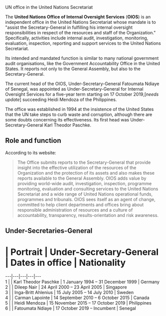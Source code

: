 UN office in the United Nations Secretariat

The **United Nations Office of Internal Oversight Services** (**OIOS**) is an
independent office in the United Nations Secretariat whose mandate is to
"assist the Secretary-General in fulfilling his internal oversight
responsibilities in respect of the resources and staff of the Organization."
Specifically, activities include internal audit, investigation, monitoring,
evaluation, inspection, reporting and support services to the United Nations
Secretariat.

Its intended and mandated function is similar to many national government
audit organisations, like the Government Accountability Office in the United
States. It reports not only to the General Assembly, but also to the
Secretary-General.

The current head of the OIOS, Under-Secretary-General Fatoumata Ndiaye of
Senegal, was appointed as Under-Secretary-General for Internal Oversight
Services for a five-year term starting on 17 October 2019,[_needs update_]
succeeding Heidi Mendoza of the Philippines.

The office was established in 1994 at the insistence of the United States that
the UN take steps to curb waste and corruption, although there are some doubts
concerning its effectiveness. Its first head was Under-Secretary-General Karl
Theodor Paschke.

## Role and function

According to its website:

> The Office submits reports to the Secretary-General that provide insight
> into the effective utilization of the resources of the Organization and the
> protection of its assets and also makes these reports available to the
> General Assembly. OIOS adds value by providing world-wide audit,
> investigation, inspection, programme monitoring, evaluation and consulting
> services to the United Nations Secretariat and a wide range of United
> Nations operational funds, programmes and tribunals. OIOS sees itself as an
> agent of change, committed to help client departments and offices bring
> about responsible administration of resources and a culture of
> accountability, transparency, results-orientation and risk awareness.

## Under-Secretaries-General

# | Portrait | Under-Secretary-General | Dates in office | Nationality   
---|---|---|---|---  
1 |  | Karl Theodor Paschke | 1 January 1994 – 31 December 1999 |  Germany  
2 |  | Dileep Nair | 24 April 2000 – 23 April 2005 |  Singapore  
3 |  | Inga-Britt Ahlenius | 15 July 2005 – 14 July 2010 |  Sweden  
4 |  | Carman Lapointe | 14 September 2010 – 6 October 2015 |  Canada  
5 |  | Heidi Mendoza | 15 November 2015 – 17 October 2019 |  Philippines  
6  |  | Fatoumata Ndiaye  | 17 October 2019 – Incumbent  |  Senegal